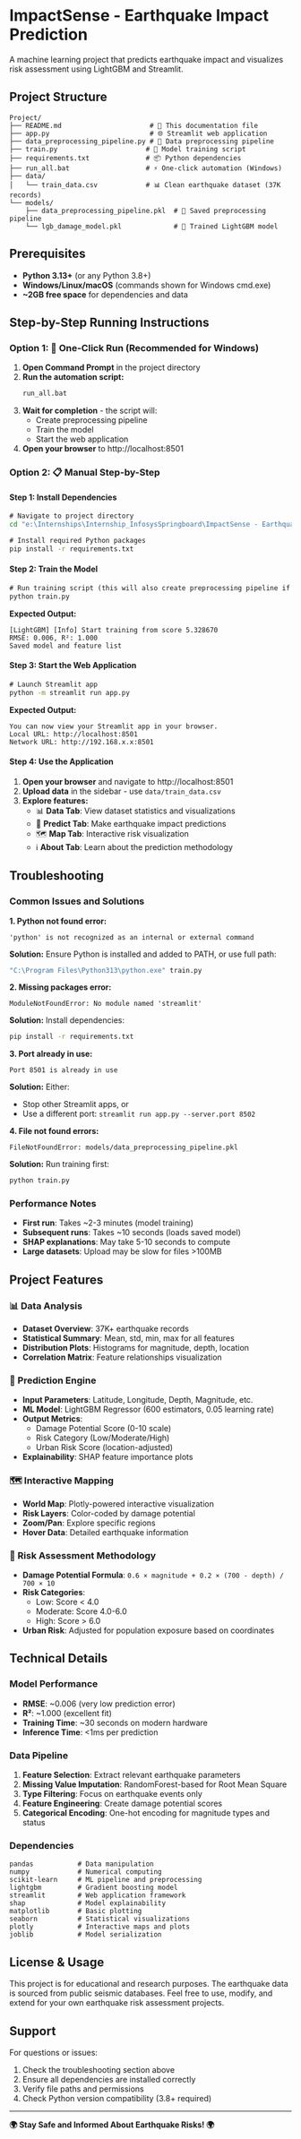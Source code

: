 # ImpactSense - Earthquake Impact Prediction

A machine learning project that predicts earthquake impact and visualizes risk assessment using LightGBM and Streamlit.

## Project Structure

```
Project/
├── README.md                      # 📖 This documentation file
├── app.py                         # 🌐 Streamlit web application
├── data_preprocessing_pipeline.py # 🔧 Data preprocessing pipeline
├── train.py                      # 🤖 Model training script
├── requirements.txt              # 📦 Python dependencies
├── run_all.bat                   # ⚡ One-click automation (Windows)
├── data/
│   └── train_data.csv            # 📊 Clean earthquake dataset (37K records)
└── models/
    ├── data_preprocessing_pipeline.pkl  # 💾 Saved preprocessing pipeline
    └── lgb_damage_model.pkl             # 🎯 Trained LightGBM model
```

## Prerequisites

- **Python 3.13+** (or any Python 3.8+)
- **Windows/Linux/macOS** (commands shown for Windows cmd.exe)
- **~2GB free space** for dependencies and data

## Step-by-Step Running Instructions

### Option 1: 🚀 One-Click Run (Recommended for Windows)

1. **Open Command Prompt** in the project directory
2. **Run the automation script:**
   ```cmd
   run_all.bat
   ```
3. **Wait for completion** - the script will:
   - Create preprocessing pipeline
   - Train the model
   - Start the web application
4. **Open your browser** to http://localhost:8501

### Option 2: 📋 Manual Step-by-Step

#### Step 1: Install Dependencies
```cmd
# Navigate to project directory
cd "e:\Internships\Internship_InfosysSpringboard\ImpactSense - Earthquake Impact Prediction\Project"

# Install required Python packages
pip install -r requirements.txt
```

#### Step 2: Train the Model
```cmd
# Run training script (this will also create preprocessing pipeline if needed)
python train.py
```
**Expected Output:**
```
[LightGBM] [Info] Start training from score 5.328670
RMSE: 0.006, R²: 1.000
Saved model and feature list
```

#### Step 3: Start the Web Application
```cmd
# Launch Streamlit app
python -m streamlit run app.py
```
**Expected Output:**
```
You can now view your Streamlit app in your browser.
Local URL: http://localhost:8501
Network URL: http://192.168.x.x:8501
```

#### Step 4: Use the Application
1. **Open your browser** and navigate to http://localhost:8501
2. **Upload data** in the sidebar - use `data/train_data.csv`
3. **Explore features:**
   - 📊 **Data Tab**: View dataset statistics and visualizations
   - 🔮 **Predict Tab**: Make earthquake impact predictions
   - 🗺️ **Map Tab**: Interactive risk visualization
   - ℹ️ **About Tab**: Learn about the prediction methodology

## Troubleshooting

### Common Issues and Solutions

**1. Python not found error:**
```
'python' is not recognized as an internal or external command
```
**Solution:** Ensure Python is installed and added to PATH, or use full path:
```cmd
"C:\Program Files\Python313\python.exe" train.py
```

**2. Missing packages error:**
```
ModuleNotFoundError: No module named 'streamlit'
```
**Solution:** Install dependencies:
```cmd
pip install -r requirements.txt
```

**3. Port already in use:**
```
Port 8501 is already in use
```
**Solution:** Either:
- Stop other Streamlit apps, or
- Use a different port: `streamlit run app.py --server.port 8502`

**4. File not found errors:**
```
FileNotFoundError: models/data_preprocessing_pipeline.pkl
```
**Solution:** Run training first:
```cmd
python train.py
```

### Performance Notes
- **First run**: Takes ~2-3 minutes (model training)
- **Subsequent runs**: Takes ~10 seconds (loads saved model)
- **SHAP explanations**: May take 5-10 seconds to compute
- **Large datasets**: Upload may be slow for files >100MB

## Project Features

### 📊 Data Analysis
- **Dataset Overview**: 37K+ earthquake records
- **Statistical Summary**: Mean, std, min, max for all features
- **Distribution Plots**: Histograms for magnitude, depth, location
- **Correlation Matrix**: Feature relationships visualization

### 🔮 Prediction Engine
- **Input Parameters**: Latitude, Longitude, Depth, Magnitude, etc.
- **ML Model**: LightGBM Regressor (600 estimators, 0.05 learning rate)
- **Output Metrics**: 
  - Damage Potential Score (0-10 scale)
  - Risk Category (Low/Moderate/High)
  - Urban Risk Score (location-adjusted)
- **Explainability**: SHAP feature importance plots

### 🗺️ Interactive Mapping
- **World Map**: Plotly-powered interactive visualization
- **Risk Layers**: Color-coded by damage potential
- **Zoom/Pan**: Explore specific regions
- **Hover Data**: Detailed earthquake information

### 🎯 Risk Assessment Methodology
- **Damage Potential Formula**: `0.6 × magnitude + 0.2 × (700 - depth) / 700 × 10`
- **Risk Categories**:
  - Low: Score < 4.0
  - Moderate: Score 4.0-6.0  
  - High: Score > 6.0
- **Urban Risk**: Adjusted for population exposure based on coordinates

## Technical Details

### Model Performance
- **RMSE**: ~0.006 (very low prediction error)
- **R²**: ~1.000 (excellent fit)
- **Training Time**: ~30 seconds on modern hardware
- **Inference Time**: <1ms per prediction

### Data Pipeline
1. **Feature Selection**: Extract relevant earthquake parameters
2. **Missing Value Imputation**: RandomForest-based for Root Mean Square
3. **Type Filtering**: Focus on earthquake events only
4. **Feature Engineering**: Create damage potential scores
5. **Categorical Encoding**: One-hot encoding for magnitude types and status

### Dependencies
```
pandas           # Data manipulation
numpy            # Numerical computing  
scikit-learn     # ML pipeline and preprocessing
lightgbm         # Gradient boosting model
streamlit        # Web application framework
shap             # Model explainability
matplotlib       # Basic plotting
seaborn          # Statistical visualizations
plotly           # Interactive maps and plots
joblib           # Model serialization
```

## License & Usage

This project is for educational and research purposes. The earthquake data is sourced from public seismic databases. Feel free to use, modify, and extend for your own earthquake risk assessment projects.

## Support

For questions or issues:
1. Check the troubleshooting section above
2. Ensure all dependencies are installed correctly
3. Verify file paths and permissions
4. Check Python version compatibility (3.8+ required)

---

**🌍 Stay Safe and Informed About Earthquake Risks! 🌍**
